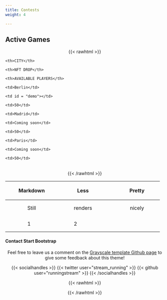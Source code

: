 ```yaml
---
title: Contests
weight: 4

---
```

## Active Games

{{< rawhtml >}}

<head>

<meta name="viewport" content="width=device-width, initial-scale=1">

<style>

p {

text-align: center;

margin-top: 0px;

}

\#demo {

font-size: 15px;

line-height: 50px;

text-indent: 20px;

}

\#city {

font-size: 20px;

line-height: 50px;

text-indent: 0px;

}

\#freeSeats {

font-size: 20px;

line-height: 50px;

text-indent: 0px;

}

\#boxNew{

display: flex;

flex-flow: row nowrap;

justify-content: center;

align-content: center;

align-items:center;

}

.itemNew{

flex: 1 1 auto;

}

.center {

margin-left: auto;

margin-right: auto;

}

td {

padding: 0 50px;

}

tr {

font-size: 35 px;

line-height: 50px;

text-indent: 20px;

}

</style>

</head>

<body>

<table class="center">

<tr>

    <th>CITY</th>
    
    <th>NFT DROP</th>
    
    <th>AVAILABLE PLAYERS</th>

</tr>

<tr>

    <td>Berlin</td>
    
    <td id = "demo"></td>
    
    <td>50</td>

</tr>

<tr>

    <td>Madrid</td>
    
    <td>Coming soon</td>
    
    <td>50</td>

</tr>

<tr>

    <td>Paris</td>
    
    <td>Coming soon</td>
    
    <td>50</td>

</tr>

</table>

<script>

// Set the date we're counting down to

var countDownDate = new Date("Jan 5, 2022 15:37:25").getTime();

// Update the count down every 1 second

var x = setInterval(function() {

// Get today's date and time

var now = new Date().getTime();

// Find the distance between now and the count down date

var distance = countDownDate - now;

// Time calculations for days, hours, minutes and seconds

var days = Math.floor(distance / (1000 * 60 * 60 * 24));

var hours = Math.floor((distance % (1000 * 60 * 60 * 24)) / (1000 * 60 * 60));

var minutes = Math.floor((distance % (1000 * 60 * 60)) / (1000 * 60));

var seconds = Math.floor((distance % (1000 * 60)) / 1000);

// Output the result in an element with id="demo"

document.getElementById("demo").innerHTML = days + "d " + hours + "h "

* minutes + "m " + seconds + "s ";

// If the count down is over, write some text

if (distance < 0) {

    clearInterval(x);
    
    document.getElementById("demo").innerHTML = "EXPIRED";

}

}, 1000);

</script>

</body>

{{< /rawhtml >}}

| Markdown | Less | Pretty |
| --- | --- | --- |
| Still | renders | nicely |
| 1 | 2 |  |

#### Contact Start Bootstrap

Feel free to leave us a comment on the [Grayscale template Github page](https://github.com/runningstream/hugograyscale/) to give some feedback about this theme!

{{< socialhandles >}}
{{< twitter user="stream_running" >}}
{{< github user="runningstream" >}}
{{< /socialhandles >}}

{{< rawhtml >}}

<script>

document.getElementsByClassName('nav-item')\[3\].remove()

</script>

{{< /rawhtml >}}